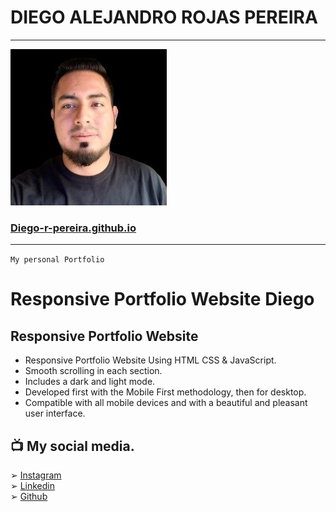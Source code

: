 # DIEGO ALEJANDRO ROJAS PEREIRA

---
![preview img](/Curriculum.jpg)

### [Diego-r-pereira.github.io](https://diego-r-pereira.github.io/)

---
`My personal Portfolio`

# Responsive Portfolio Website Diego

## Responsive Portfolio Website

- Responsive Portfolio Website Using HTML CSS & JavaScript.
- Smooth scrolling in each section.
- Includes a dark and light mode.
- Developed first with the Mobile First methodology, then for desktop.
- Compatible with all mobile devices and with a beautiful and pleasant user interface.

## 📺 My social media.

➢ [Instagram](https://www.instagram.com/diego_a_r_pereira/)\
➢ [Linkedin](https://www.linkedin.com/in/diego-rojas-pereira/)\
➢ [Github](https://github.com/Diego-r-pereira)